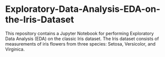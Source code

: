 # Exploratory-Data-Analysis-EDA-on-the-Iris-Dataset
This repository contains a Jupyter Notebook for performing Exploratory Data Analysis (EDA) on the classic Iris dataset. The Iris dataset consists of measurements of iris flowers from three species: Setosa, Versicolor, and Virginica.
